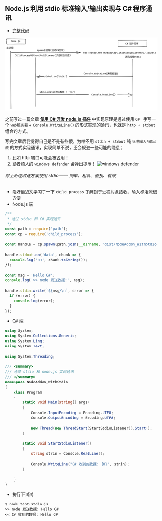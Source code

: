 ## Node.js 利用 stdio 标准输入/输出实现与 C# 程序通讯

- [完整代码](https://github.com/caoxiemeihao/node-addons-c_sharp)

![stdio 通讯方式](https://raw.githubusercontent.com/caoxiemeihao/node-addons-c_sharp/master/node-addons-with-stdio.png)


之前写过一篇文章 **[使用 C# 开发 node.js 插件](https://www.jianshu.com/p/9ac4f9ef9625)** 中实现原理是通过使用 `C# ` 手写一个 `web服务器` + `Console.WriteLine()` 的形式实现的通讯，也就是 `http + stdout` 组合的方式。

写完文章后我觉得自己是不是有些傻。为啥不用 `stdin + stdout` 纯 `标准输入/输出流` 的方式实现通讯，实现简单不说，还会规避一些可能的隐患；
1. 比如 http 端口可能会被占用！
2. 或者烦人的 `windows defender` 会弹出提示！
![windows defender](https://upload-images.jianshu.io/upload_images/6263326-f08007e48a696ac1.png?imageMogr2/auto-orient/strip%7CimageView2/2/w/1240)

###### 综上所述改进方案使用 stdio —— 简单、粗暴、直接、有效

- 刚好最近又学习了一下 `child_process` 了解到子进程对象接收、输入标准流很方便
- Node.js 端

```javascript
/**
 * 通过 stdio 和 C# 实现通讯 
 */
const path = require('path');
const cp = require('child_process');

const handle = cp.spawn(path.join(__dirname, 'dist/NodeAddon_WithStdio.exe'));

handle.stdout.on('data', chunk => {
  console.log('<<', chunk.toString());
});

const msg = 'Hello C#';
console.log('>> node 发送数据:', msg);

handle.stdin.write(`${msg}\n`, error => {
  if (error) {
    console.log(error);
  }
});
```

- C# 端
```csharp
using System;
using System.Collections.Generic;
using System.Linq;
using System.Text;

using System.Threading;

/// <summary>
/// 通过 stdio 和 node.js 实现通讯
/// </summary>
namespace NodeAddon_WithStdio
{
    class Program
    {
        static void Main(string[] args)
        {
            Console.InputEncoding = Encoding.UTF8;
            Console.OutputEncoding = Encoding.UTF8;

            new Thread(new ThreadStart(StartStdioListener)).Start();
        }

        static void StartStdioListener()
        {
            string strin = Console.ReadLine();

            Console.WriteLine("C# 收到的数据: {0}", strin);
        }

    }
}
```

- 执行下试试
```shell
$ node test-stdio.js
>> node 发送数据: Hello C#
<< C# 收到的数据: Hello C#
```
